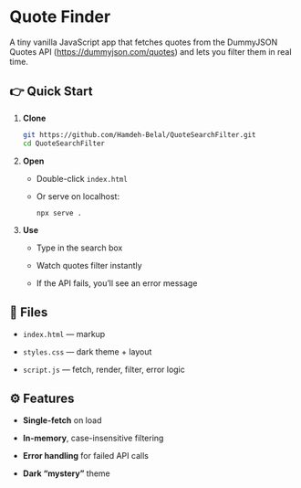 # Quote Finder

A tiny vanilla JavaScript app that fetches quotes from the DummyJSON Quotes API (https://dummyjson.com/quotes) and lets you filter them in real time.

## 👉 Quick Start

1. **Clone**  
   ```bash
   git https://github.com/Hamdeh-Belal/QuoteSearchFilter.git
   cd QuoteSearchFilter
    ```

2. **Open**
    
    - Double-click `index.html`
        
    - Or serve on localhost:
        
        ```bash
        npx serve .
        ```
        
3. **Use**
    
    - Type in the search box
        
    - Watch quotes filter instantly
        
    - If the API fails, you’ll see an error message
        

## 📂 Files

- `index.html` — markup
    
- `styles.css` — dark theme + layout
    
- `script.js` — fetch, render, filter, error logic
    

## ⚙️ Features

- **Single-fetch** on load
    
- **In-memory**, case-insensitive filtering
    
- **Error handling** for failed API calls
    
- **Dark “mystery”** theme
    
